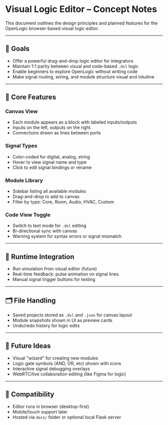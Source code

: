 # Visual Logic Editor – Concept Notes

This document outlines the design principles and planned features for the OpenLogic browser-based visual logic editor.

---

## 🎯 Goals

- Offer a powerful drag-and-drop logic editor for integrators
- Maintain 1:1 parity between visual and code-based `.dsl` logic
- Enable beginners to explore OpenLogic without writing code
- Make signal routing, wiring, and module structure visual and intuitive

---

## 🧱 Core Features

### Canvas View
- Each module appears as a block with labeled inputs/outputs
- Inputs on the left, outputs on the right
- Connections drawn as lines between ports

### Signal Types
- Color-coded for digital, analog, string
- Hover to view signal name and type
- Click to edit signal bindings or rename

### Module Library
- Sidebar listing all available modules
- Drag-and-drop to add to canvas
- Filter by type: Core, Room, Audio, HVAC, Custom

### Code View Toggle
- Switch to text mode for `.dsl` editing
- Bi-directional sync with canvas
- Warning system for syntax errors or signal mismatch

---

## 🔄 Runtime Integration

- Run simulation from visual editor (future)
- Real-time feedback: pulse animation on signal lines
- Manual signal trigger buttons for testing

---

## 🗂 File Handling

- Saved projects stored as `.dsl` and `.json` for canvas layout
- Module snapshots shown in UI as preview cards
- Undo/redo history for logic edits

---

## 🔧 Future Ideas

- Visual "wizard" for creating new modules
- Logic gate symbols (AND, OR, etc) shown with icons
- Interactive signal debugging overlays
- WebRTC/live collaboration editing (like Figma for logic)

---

## 🤝 Compatibility

- Editor runs in browser (desktop-first)
- Mobile/touch support later
- Hosted via `docs/` folder or optional local Flask server
